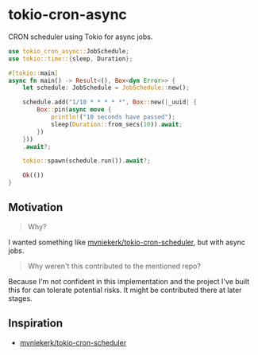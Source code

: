 # tokio-cron-async

CRON scheduler using Tokio for async jobs.

```rs
use tokio_cron_async::JobSchedule;
use tokio::time::{sleep, Duration};

#[tokio::main]
async fn main() -> Result<(), Box<dyn Error>> {
    let schedule: JobSchedule = JobSchedule::new();

    schedule.add("1/10 * * * * *", Box::new(|_uuid| {
        Box::pin(async move {
            println!("10 seconds have passed");
            sleep(Duration::from_secs(10)).await;
        })
    }))
    .await?;

    tokio::spawn(schedule.run()).await?;

    Ok(())
}
```

## Motivation

> Why?

I wanted something like [mvniekerk/tokio-cron-scheduler][1], but with async jobs.

> Why weren't this contributed to the mentioned repo?

Because I'm not confident in this implementation and the project I've built this for can tolerate potential risks.
It might be contributed there at later stages.

## Inspiration

- [mvniekerk/tokio-cron-scheduler][1]

[1]: <https://github.com/mvniekerk/tokio-cron-scheduler> "mvniekerk/tokio-cron-scheduler repository on GitHub"
